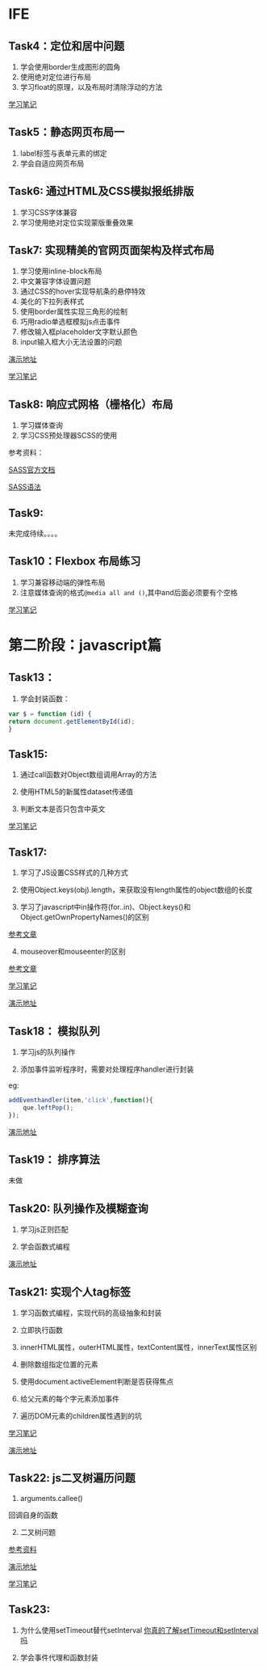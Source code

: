 # IFE

## Task4：定位和居中问题

1. 学会使用border生成图形的圆角
2. 使用绝对定位进行布局
3. 学习float的原理，以及布局时清除浮动的方法


[学习笔记](https://github.com/fyuanfen/IFE/blob/master/1-4/task4.md)

## Task5：静态网页布局一

1. label标签与表单元素的绑定
2. 学会自适应网页布局

## Task6: 通过HTML及CSS模拟报纸排版

1. 学习CSS字体兼容
2. 学习使用绝对定位实现蒙版重叠效果


## Task7: 实现精美的官网页面架构及样式布局

1. 学习使用inline-block布局
2. 中文兼容字体设置问题
3. 通过CSS的hover实现导航条的悬停特效
4. 美化的下拉列表样式
5. 使用border属性实现三角形的绘制
6. 巧用radio单选框模拟js点击事件
7. 修改输入框placeholder文字默认颜色
8. input输入框大小无法设置的问题

[演示地址](http://www.zyy1217.com/project/task7/)

[学习笔记](https://github.com/fyuanfen/IFE/blob/master/1-7/task7.md)

## Task8: 响应式网格（栅格化）布局

1. 学习媒体查询
2. 学习CSS预处理器SCSS的使用

参考资料：

[SASS官方文档](http://sass-lang.com/documentation/file.SASS_REFERENCE.html)

[SASS语法](http://www.w3cplus.com/sassguide/syntax.html)

## Task9:

未完成待续。。。。


## Task10：Flexbox 布局练习

1. 学习兼容移动端的弹性布局
2. 注意媒体查询的格式`@media all and ()`,其中and后面必须要有个空格

[学习笔记](https://github.com/fyuanfen/IFE/blob/master/1-10/task10.md)

# 第二阶段：javascript篇

## Task13：
 
1. 学会封装函数：
```javascript
var $ = function (id) {
return document.getElementById(id);
}
```


## Task15:
1. 通过call函数对Object数组调用Array的方法

2. 使用HTML5的新属性dataset传递值
 
3. 判断文本是否只包含中英文

[学习笔记](https://github.com/fyuanfen/IFE/blob/master/2-15/task15.md) 


## Task17:

1. 学习了JS设置CSS样式的几种方式

2. 使用Object.keys(obj).length，来获取没有length属性的object数组的长度
   
3. 学习了javascript中in操作符(for..in)、Object.keys()和Object.getOwnPropertyNames()的区别
  
[参考文章](http://www.cnblogs.com/wujie520303/p/4931384.html?utm_source=tuicool&utm_medium=referral)

4. mouseover和mouseenter的区别

 
[参考文章](http://www.cnblogs.com/kingwell/archive/2012/09/09/2677258.html)

 
[学习笔记](https://github.com/fyuanfen/IFE/blob/master/2-17/task17.md)


[演示地址](http://zyy1217.com/project/task17/)


## Task18： 模拟队列

1. 学习js的队列操作

2. 添加事件监听程序时，需要对处理程序handler进行封装


eg:

```javascript
addEventhandler(item,'click',function(){
	que.leftPop();
});
```

[演示地址](http://www.zyy1217.com/project/task18)

## Task19： 排序算法
未做

## Task20: 队列操作及模糊查询
1. 学习js正则匹配

2. 学会函数式编程

[演示地址](http://www.zyy1217.com/project/task20)

## Task21: 实现个人tag标签

1. 学习函数式编程，实现代码的高级抽象和封装

2. 立即执行函数

3. innerHTML属性，outerHTML属性，textContent属性，innerText属性区别

4. 删除数组指定位置的元素

5. 使用document.activeElement判断是否获得焦点

6. 给父元素的每个字元素添加事件

7. 遍历DOM元素的children属性遇到的坑

[学习笔记](https://github.com/fyuanfen/IFE/blob/master/2-21/task21.md)

[演示地址](http://www.zyy1217.com/project/task21)


## Task22: js二叉树遍历问题

1. arguments.callee()

回调自身的函数

2. 二叉树问题

[参考资料](http://blog.csdn.net/luckyxiaoqiang/article/details/7518888)

[演示地址](http://www.zyy1217.com/project/task22/)

[学习笔记](https://github.com/fyuanfen/IFE/blob/master/2-22/task22.md)

## Task23: 

1. 为什么使用setTimeout替代setInterval
[你真的了解setTimeout和setInterval吗](http://qingbob.com/difference-between-settimeout-setinterval/)

2. 学会事件代理和函数封装